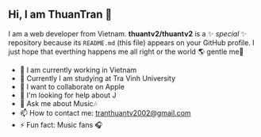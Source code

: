 ## Hi, I am ThuanTran 👋
I am a web developer from Vietnam.
**thuantv2/thuantv2** is a ✨ _special_ ✨ repository because its `README.md` (this file) appears on your GitHub profile.
I just hope that everthing happens me all right or the world 🌎 gentle me🤗

- 🔭 I am currently working in Vietnam
- 🌱 Currently I am studying at Tra Vinh University
- 👯 I want to collaborate on Apple
- 🤔 I'm looking for help about J
- 💬 Ask me about Music️🎶
- 📫 How to contact me: tranthuantv2002@gmail.com
- ⚡ Fun fact: Music fans️ 🎧
